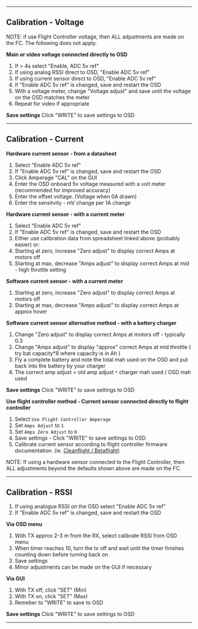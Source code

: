 
---

## Calibration - Voltage ##

NOTE: if use Flight Controller voltage, then ALL adjustments are made on the FC. The following does not apply.

**Main or video voltage connected directly to OSD**
  1. If > 4s select "Enable, ADC 5v ref"
  1. If using analog RSSI direct to OSD, "Enable ADC 5v ref"
  1. If using current sensor direct to OSD, "Enable ADC 5v ref"
  1. If "Enable ADC 5v ref" is changed, save and restart the OSD
  1. With a voltage meter, change "Voltage adjust" and save until the voltage on the OSD matches the meter
  1. Repeat for video if appropriate

**Save settings**
  Click "WRITE" to save settings to OSD

---

## Calibration - Current ##

**Hardware current sensor - from a datasheet**
  1. Select "Enable ADC 5v ref"
  1. If "Enable ADC 5v ref" is changed, save and restart the OSD
  1. Click Amperage "CAL" on the GUI
  1. Enter the OSD onboard 5v voltage measured with a volt meter (recommended for improved accuracy)
  1. Enter the offset voltage. (Voltage when 0A drawn)
  1. Enter the sensitvity - mV change per 1A change

**Hardware current sensor - with a current meter**
  1. Select "Enable ADC 5v ref"
  1. If "Enable ADC 5v ref" is changed, save and restart the OSD
  1. Either use calibration data from spreadsheet linked above (probably easier) or:
  1. Starting at zero, increase "Zero adjust" to display correct Amps at motors off
  1. Starting at max, decrease "Amps adjust" to display correct Amps at mid - high throttle setting

**Software current sensor - with a current meter**
  1. Starting at zero, increase "Zero adjust" to display correct Amps at motors off
  1. Starting at max, decrease "Amps adjust" to display correct Amps at approx hover

**Software current sensor alternative method - with a battery charger**
  1. Change "Zero adjust" to display correct Amps at motors off - typically 0.3
  1. Change "Amps adjust" to display "approx" correct Amps at mid throttle ( try bat capacity\*8 where capacity is in Ah )
  1. Fly a complete battery and note the total mah used on the OSD and put back into the battery by your charger
  1. The correct amp adjust = old amp adjust `*` charger mah used / OSD mah used

**Save settings**
  Click "WRITE" to save settings to OSD

  **Use flight controller method - Current sensor connected directly to flight controller**
  1. Select `Use Flight Controller Amperage`
  1. Set `Amps Adjust` to `1`
  1. Set `Amps Zero Adjust` to `0`
  1. Save settings - Click "WRITE" to save settings to OSD
  1. Calibrate current sensor according to flight controller firmware documentation. (ie. [Cleanflight / Betaflight](https://github.com/cleanflight/cleanflight/blob/master/docs/Battery.md))

  NOTE: If using a hardware sensor connected to the Flight Controller, then ALL adjustments beyond the defaults shown above are made on the FC.

---

## Calibration - RSSI ##

  1. If using analogue RSSI on the OSD select "Enable ADC 5v ref"
  1. If "Enable ADC 5v ref" is changed, save and restart the OSD

**Via OSD menu**
  1. With TX approx 2-3 m from the RX, select calibrate RSSI from OSD menu
  1. When timer reaches 10, turn the tx off and wait until the timer finishes counting down before turning back on
  1. Save settings
  1. Minor adjustments can be made on the GUI if necessary

**Via GUI**
  1. With TX off, click "SET" (Min)
  1. With TX on, click "SET" (Max)
  1. Remeber to "WRITE" to save to OSD

**Save settings**
  Click "WRITE" to save settings to OSD

---
